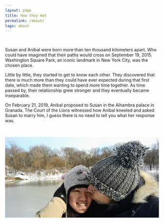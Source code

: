 ```yaml
---
layout: page
title: How they met
permalink: /about/
tags: about
---
```


<br/>

Susan and Aníbal were born more than ten thousand kilometers apart. Who could have imagined that their paths would cross on September 19, 2015. Washington Square Park, an iconic landmark in New York City, was the chosen place.

Little by little, they started to get to know each other. They discovered that there is much more than they could have ever expected during that first date, which made them wanting to spend more time together. As time passed by, their relationship grew stronger and they eventually became inseparable.

On February 21, 2019, Anibal proposed to Susan in the Alhambra palace in Granada. The Court of the Lions witnessed how Anibal kneeled and asked Susan to marry him, I guess there is no need to tell you what her response was.


<br/>

![desk](/images/susan_and_anibal_1.jpg)
